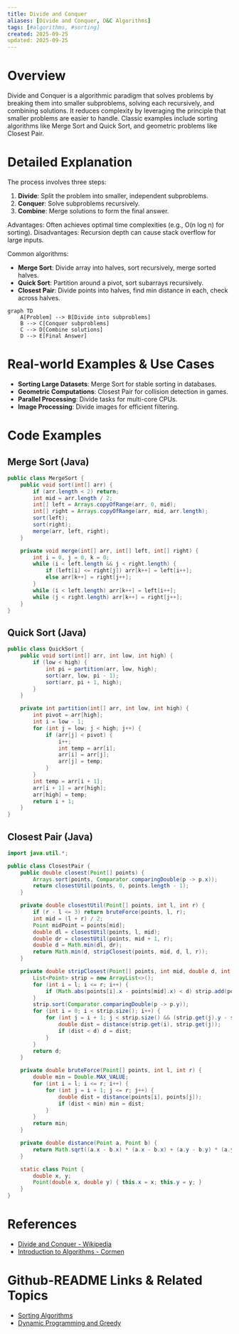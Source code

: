 ```yaml
---
title: Divide and Conquer
aliases: [Divide and Conquer, D&C Algorithms]
tags: [#algorithms, #sorting]
created: 2025-09-25
updated: 2025-09-25
---
```


# Overview

Divide and Conquer is a algorithmic paradigm that solves problems by breaking them into smaller subproblems, solving each recursively, and combining solutions. It reduces complexity by leveraging the principle that smaller problems are easier to handle. Classic examples include sorting algorithms like Merge Sort and Quick Sort, and geometric problems like Closest Pair.

# Detailed Explanation

The process involves three steps:
1. **Divide**: Split the problem into smaller, independent subproblems.
2. **Conquer**: Solve subproblems recursively.
3. **Combine**: Merge solutions to form the final answer.

Advantages: Often achieves optimal time complexities (e.g., O(n log n) for sorting).
Disadvantages: Recursion depth can cause stack overflow for large inputs.

Common algorithms:
- **Merge Sort**: Divide array into halves, sort recursively, merge sorted halves.
- **Quick Sort**: Partition around a pivot, sort subarrays recursively.
- **Closest Pair**: Divide points into halves, find min distance in each, check across halves.

```mermaid
graph TD
    A[Problem] --> B[Divide into subproblems]
    B --> C[Conquer subproblems]
    C --> D[Combine solutions]
    D --> E[Final Answer]
```

# Real-world Examples & Use Cases

- **Sorting Large Datasets**: Merge Sort for stable sorting in databases.
- **Geometric Computations**: Closest Pair for collision detection in games.
- **Parallel Processing**: Divide tasks for multi-core CPUs.
- **Image Processing**: Divide images for efficient filtering.

# Code Examples

## Merge Sort (Java)

```java
public class MergeSort {
    public void sort(int[] arr) {
        if (arr.length < 2) return;
        int mid = arr.length / 2;
        int[] left = Arrays.copyOfRange(arr, 0, mid);
        int[] right = Arrays.copyOfRange(arr, mid, arr.length);
        sort(left);
        sort(right);
        merge(arr, left, right);
    }

    private void merge(int[] arr, int[] left, int[] right) {
        int i = 0, j = 0, k = 0;
        while (i < left.length && j < right.length) {
            if (left[i] <= right[j]) arr[k++] = left[i++];
            else arr[k++] = right[j++];
        }
        while (i < left.length) arr[k++] = left[i++];
        while (j < right.length) arr[k++] = right[j++];
    }
}
```

## Quick Sort (Java)

```java
public class QuickSort {
    public void sort(int[] arr, int low, int high) {
        if (low < high) {
            int pi = partition(arr, low, high);
            sort(arr, low, pi - 1);
            sort(arr, pi + 1, high);
        }
    }

    private int partition(int[] arr, int low, int high) {
        int pivot = arr[high];
        int i = low - 1;
        for (int j = low; j < high; j++) {
            if (arr[j] < pivot) {
                i++;
                int temp = arr[i];
                arr[i] = arr[j];
                arr[j] = temp;
            }
        }
        int temp = arr[i + 1];
        arr[i + 1] = arr[high];
        arr[high] = temp;
        return i + 1;
    }
}
```

## Closest Pair (Java)

```java
import java.util.*;

public class ClosestPair {
    public double closest(Point[] points) {
        Arrays.sort(points, Comparator.comparingDouble(p -> p.x));
        return closestUtil(points, 0, points.length - 1);
    }

    private double closestUtil(Point[] points, int l, int r) {
        if (r - l <= 3) return bruteForce(points, l, r);
        int mid = (l + r) / 2;
        Point midPoint = points[mid];
        double dl = closestUtil(points, l, mid);
        double dr = closestUtil(points, mid + 1, r);
        double d = Math.min(dl, dr);
        return Math.min(d, stripClosest(points, mid, d, l, r));
    }

    private double stripClosest(Point[] points, int mid, double d, int l, int r) {
        List<Point> strip = new ArrayList<>();
        for (int i = l; i <= r; i++) {
            if (Math.abs(points[i].x - points[mid].x) < d) strip.add(points[i]);
        }
        strip.sort(Comparator.comparingDouble(p -> p.y));
        for (int i = 0; i < strip.size(); i++) {
            for (int j = i + 1; j < strip.size() && (strip.get(j).y - strip.get(i).y) < d; j++) {
                double dist = distance(strip.get(i), strip.get(j));
                if (dist < d) d = dist;
            }
        }
        return d;
    }

    private double bruteForce(Point[] points, int l, int r) {
        double min = Double.MAX_VALUE;
        for (int i = l; i <= r; i++) {
            for (int j = i + 1; j <= r; j++) {
                double dist = distance(points[i], points[j]);
                if (dist < min) min = dist;
            }
        }
        return min;
    }

    private double distance(Point a, Point b) {
        return Math.sqrt((a.x - b.x) * (a.x - b.x) + (a.y - b.y) * (a.y - b.y));
    }

    static class Point {
        double x, y;
        Point(double x, double y) { this.x = x; this.y = y; }
    }
}
```

# References

- [Divide and Conquer - Wikipedia](https://en.wikipedia.org/wiki/Divide-and-conquer_algorithm)
- [Introduction to Algorithms - Cormen](https://mitpress.mit.edu/9780262033848/introduction-to-algorithms/)

# Github-README Links & Related Topics

- [Sorting Algorithms](../sorting-algorithms/README.md)
- [Dynamic Programming and Greedy](../dynamic-programming-and-greedy/README.md)